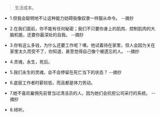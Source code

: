 >生活成本。

- 1.但我会聪明地不让这种能力妨碍我像奴隶一样服从命令。 --摘抄

- 2.在我们面前，你不能有任何秘密；我们不只要你身上的肌肉、控制肌肉的大脑机能，还要你最深处的自我。 --摘抄

- 3.你有这么多钱，为什么还要工作呢？噢，他试着待在家里，但人会因为关在家里太久而受不了，你知道，甚至觉得自己像个被遗忘的人。 --摘抄

- 4.灵魂，永生，死后。

- 5.我们永生的灵魂，会不会停留在死亡当下的状态？ --摘抄

- 6.底层工作者时薪较低，而且都是体力劳动。

- 7.她不喜欢雇佣先前曾当过清洁员的人，因为她们会抗拒公司采行的系统。 --摘抄

- 8.倾听。
